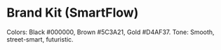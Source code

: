# Brand Kit (SmartFlow)
Colors: Black #000000, Brown #5C3A21, Gold #D4AF37.
Tone: Smooth, street-smart, futuristic.

